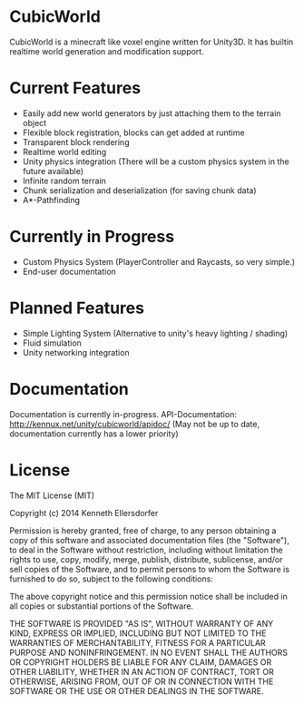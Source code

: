 CubicWorld
===========

CubicWorld is a minecraft like voxel engine written for Unity3D.
It has builtin realtime world generation and modification support.

Current Features
===========
* Easily add new world generators by just attaching them to the terrain object
* Flexible block registration, blocks can get added at runtime
* Transparent block rendering
* Realtime world editing
* Unity physics integration (There will be a custom physics system in the future available)
* Infinite random terrain
* Chunk serialization and deserialization (for saving chunk data)
* A*-Pathfinding

Currently in Progress
===========
* Custom Physics System (PlayerController and Raycasts, so very simple.)
* End-user documentation

Planned Features
===========
* Simple Lighting System (Alternative to unity's heavy lighting / shading)
* Fluid simulation
* Unity networking integration

Documentation
===========
Documentation is currently in-progress.
API-Documentation: http://kennux.net/unity/cubicworld/apidoc/ (May not be up to date, documentation currently has a lower priority)

License
===========
The MIT License (MIT)

Copyright (c) 2014 Kenneth Ellersdorfer

Permission is hereby granted, free of charge, to any person obtaining a copy
of this software and associated documentation files (the "Software"), to deal
in the Software without restriction, including without limitation the rights
to use, copy, modify, merge, publish, distribute, sublicense, and/or sell
copies of the Software, and to permit persons to whom the Software is
furnished to do so, subject to the following conditions:

The above copyright notice and this permission notice shall be included in
all copies or substantial portions of the Software.

THE SOFTWARE IS PROVIDED "AS IS", WITHOUT WARRANTY OF ANY KIND, EXPRESS OR
IMPLIED, INCLUDING BUT NOT LIMITED TO THE WARRANTIES OF MERCHANTABILITY,
FITNESS FOR A PARTICULAR PURPOSE AND NONINFRINGEMENT. IN NO EVENT SHALL THE
AUTHORS OR COPYRIGHT HOLDERS BE LIABLE FOR ANY CLAIM, DAMAGES OR OTHER
LIABILITY, WHETHER IN AN ACTION OF CONTRACT, TORT OR OTHERWISE, ARISING FROM,
OUT OF OR IN CONNECTION WITH THE SOFTWARE OR THE USE OR OTHER DEALINGS IN
THE SOFTWARE.